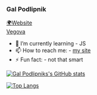 ### Gal Podlipnik
[🌍Website](https://me.galpodlipnik.com)  
[Vegova](https://vegova.si)


- 🌱 I’m currently learning - JS
- 📫 How to reach me: - [my site](https://me.galpodlipnik.com)
- ⚡ Fun fact: - not that smart

[![Gal Podlipniks's GitHub stats](https://github-readme-stats.vercel.app/api?username=galpodlipnik1&show_icons=true&theme=radical)](https://github.com/anuraghazra/github-readme-stats)


[![Top Langs](https://github-readme-stats.vercel.app/api/top-langs/?username=galpodlipnik1&exclude_repo=gambling-or-something;anuraghazra.github.io;&show_icons=true&theme=radical)](https://github.com/anuraghazra/github-readme-stats)



